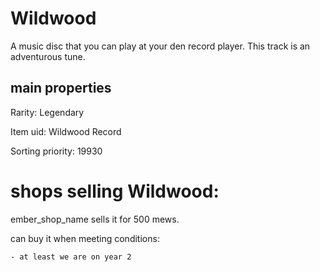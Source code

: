 # Wildwood

A music disc that you can play at your den record player. This track is an adventurous tune.

## main properties

Rarity: Legendary

Item uid: Wildwood Record

Sorting priority: 19930

# shops selling Wildwood:

ember_shop_name sells it for 500 mews.

  can buy it when meeting conditions: 

    - at least we are on year 2